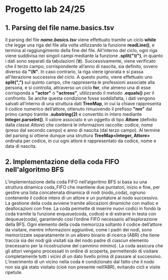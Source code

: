 # Progetto lab 24/25



## 1. Parsing del file name.basics.tsv
Il parsing del file **_name.basics.tsv_** viene effettuato tramite un ciclo **while** che legge una riga del file alla volta utilizzando la funzione **readLine()**, e termina al raggiungimento della fine del file. All'interno del ciclo, ogni riga viene suddivisa nei singoli campi mediante la funzione **.split("\t")**, in quanto i dati sono separati da tabulazioni (**\\t**). Successivamente, viene verificato che il terzo campo, corrispondente all’anno di nascita, sia definito, ovvero diverso da **"\N"**. In caso contrario, la riga viene ignorata e si passa all’iterazione successiva del ciclo. A questo punto, viene effettuato uno **split(",")** sul quinto campo, che rappresenta le professioni associate alla persona, e si controlla, attraverso un ciclo **for**, che almeno una di esse corrisponda a **"actor"** o **"actress"**, utilizzando il metodo **.equals()** per il confronto. Se anche questa condizione fosse soddisfatta, i dati vengono salvati all’interno di una struttura dati **TreeMap**, in cui la chiave rappresenta il codice numerico dell’attore, ottenuto rimuovendo il prefisso **"nm"** dal primo campo tramite **.substring(2)** e convertito in intero mediante **Integer.parseInt()**. Il valore associato è un oggetto di tipo **Attore** (definito dalla classe _Attore_) che conterrà le informazioni raccolte: codice, nome (preso dal secondo campo) e anno di nascita (dal terzo campo). Al termine del parsing si ottiene dunque una struttura **TreeMap<Integer, Attore>** ordinata per codice, in cui ogni attore è rappresentato da codice, nome e data di nascita.


## 2. Implementazione della coda FIFO nell'algoritmo BFS
L’implementazione della coda FIFO nell’algoritmo BFS si basa su una struttura dinamica coda_FIFO che mantiene due puntatori, inizio e fine, per gestire una lista concatenata dinamica di nodi (nodo_coda), ognuno contenente il codice intero di un attore e un puntatore al nodo successivo. La gestione della coda avviene tramite allocazioni dinamiche con malloc e deallocazioni con free. La coda permette di inserire nuovi codici in fondo la coda tramite la funzione enqueue(coda, codice) e di estrarre in testa con dequeue(coda), garantendo così l’ordine FIFO necessario all’esplorazione della BFS. Ogni elemento della coda memorizza soltanto il codice dell’attore da visitare, mentre informazioni aggiuntive, come i padri dei nodi, sono memorizzate separatamente in un albero binario di ricerca (ABR) che tiene traccia sia dei nodi già visitati sia del nodo padre di ciascun elemento (necessario per la ricostruzione del cammino minimo). La coda assicura che gli attori vengano processati in ordine di scoperta, permettendo di visitare completamente tutti i vicini di un dato livello prima di passare al successivo. L’inserimento di un vicino nella coda è condizionato dal fatto che il nodo non sia già stato visitato (cioè non presente nell’ABR), evitando cicli e visite ripetute.

